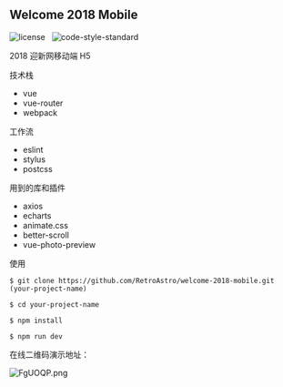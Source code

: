 ## Welcome 2018 Mobile

![license](https://img.shields.io/github/license/mashape/apistatus.svg?maxAge=2592000) &nbsp; ![code-style-standard](https://img.shields.io/badge/code%20style-standard-brightgreen.svg)

2018 迎新网移动端 H5

技术栈

* vue
* vue-router
* webpack

工作流

* eslint
* stylus
* postcss

用到的库和插件

* axios
* echarts
* animate.css
* better-scroll
* vue-photo-preview

使用

```
$ git clone https://github.com/RetroAstro/welcome-2018-mobile.git (your-project-name)

$ cd your-project-name

$ npm install 

$ npm run dev
```

在线二维码演示地址：

![FgUOQP.png](https://s1.ax1x.com/2018/12/25/FgUOQP.png)
